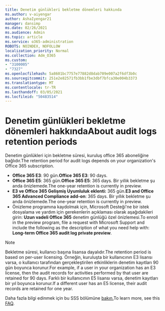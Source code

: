 ```yaml
---
title: Denetim günlükleri bekletme dönemleri hakkında
ms.author: v-aiyengar
author: AshaIyengar21
manager: dansimp
ms.date: 02/26/2021
ms.audience: Admin
ms.topic: article
ms.service: o365-administration
ROBOTS: NOINDEX, NOFOLLOW
localization_priority: Normal
ms.collection: Adm_O365
ms.custom:
- "3100005"
- "7327"
ms.openlocfilehash: 5a8601bc7757e77882d8dab709e007a2f6df3b0c
ms.sourcegitcommit: 251e2e82571fb3bb1fbe3dbf7bfca30e004b3373
ms.translationtype: MT
ms.contentlocale: tr-TR
ms.lasthandoff: 03/05/2021
ms.locfileid: "50483514"
---
```

# <a name="about-audit-logs-retention-periods"></a><span data-ttu-id="4d51b-102">Denetim günlükleri bekletme dönemleri hakkında</span><span class="sxs-lookup"><span data-stu-id="4d51b-102">About audit logs retention periods</span></span>

<span data-ttu-id="4d51b-103">Denetim günlükleri için bekletme süresi, kuruluş office 365 aboneliğine bağlıdır.</span><span class="sxs-lookup"><span data-stu-id="4d51b-103">The retention period for audit logs depends on your organization's Office 365 subscription.</span></span>

- <span data-ttu-id="4d51b-104">**Office 365 E3**: 90 gün.</span><span class="sxs-lookup"><span data-stu-id="4d51b-104">**Office 365 E3**: 90 days.</span></span>
- <span data-ttu-id="4d51b-105">**Office 365 E5**: 365 gün.</span><span class="sxs-lookup"><span data-stu-id="4d51b-105">**Office 365 E5**: 365 days.</span></span> <span data-ttu-id="4d51b-106">Bir yıllık bekletme şu anda önizlemede.</span><span class="sxs-lookup"><span data-stu-id="4d51b-106">The one-year retention is currently in preview.</span></span>
- <span data-ttu-id="4d51b-107">**E3 ve Office 365 Gelişmiş Uyumluluk eklenti:** 365 gün.</span><span class="sxs-lookup"><span data-stu-id="4d51b-107">**E3 and Office 365 Advanced Compliance add-on**: 365 days.</span></span> <span data-ttu-id="4d51b-108">Bir yıllık bekletme şu anda önizlemede.</span><span class="sxs-lookup"><span data-stu-id="4d51b-108">The one-year retention is currently in preview.</span></span>
- <span data-ttu-id="4d51b-109">Önizleme programına kaydolmak için, Microsoft Desteği'ne bir istek dosyalama ve yardım için gerekenlerin açıklaması olarak aşağıdakileri girin: **Uzun vadeli Office 365** denetim günlüğü özel önizlemesi.</span><span class="sxs-lookup"><span data-stu-id="4d51b-109">To enroll in the preview program, file a request with Microsoft Support and include the following as the description of what you need help with: **Long-term Office 365 audit log private preview**.</span></span>
> [!NOTE]
> <span data-ttu-id="4d51b-110">Bekletme süresi, kullanıcı başına lisansa dayalıdır.</span><span class="sxs-lookup"><span data-stu-id="4d51b-110">The retention period is based on per-user licensing.</span></span> <span data-ttu-id="4d51b-111">Örneğin, kuruluşta bir kullanıcının E3 lisansı varsa, o kullanıcı tarafından gerçekleştirilen etkinliklerin denetim kayıtları 90 gün boyunca korunur.</span><span class="sxs-lookup"><span data-stu-id="4d51b-111">For example, if a user in your organization has an E3 license, then the audit records for activities performed by that user are retained for 90 days.</span></span> <span data-ttu-id="4d51b-112">Farklı bir kullanıcının E5 lisansı varsa, denetim kayıtları bir yıl boyunca korunur.</span><span class="sxs-lookup"><span data-stu-id="4d51b-112">If a different user has an E5 license, their audit records are retained for one year.</span></span>

<span data-ttu-id="4d51b-113">Daha fazla bilgi edinmek için bu SSS bölümüne [bakın.](https://go.microsoft.com/fwlink/?linkid=2115336)</span><span class="sxs-lookup"><span data-stu-id="4d51b-113">To learn more, see this [FAQ](https://go.microsoft.com/fwlink/?linkid=2115336).</span></span>